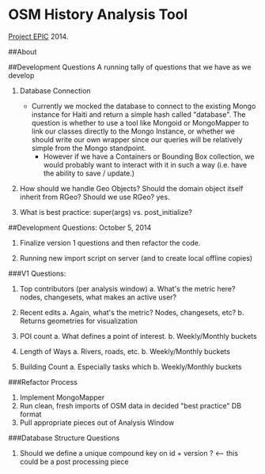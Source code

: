 OSM History Analysis Tool
=========================

[Project EPIC](http://epic.cs.colorado.edu) 2014.

##About




##Development Questions
A running tally of questions that we have as we develop

1. Database Connection
	-	Currently we mocked the database to connect to the existing Mongo instance for Haiti and return a simple hash called "database".  The question is whether to use a tool like Mongoid or MongoMapper to link our classes directly to the Mongo Instance, or whether we should write our own wrapper since our queries will be relatively simple from the Mongo standpoint.
		- However if we have a Containers or Bounding Box collection, we would probably want to interact with it in such a way (i.e. have the ability to save / update.)
		
2. How should we handle Geo Objects?  Should the domain object itself inherit from RGeo?  Should we use RGeo? yes.
3. What is best practice: super(args) vs. post_initialize?



##Development Questions: October 5, 2014

1. Finalize version 1 questions and then refactor the code.

2. Running new import script on server (and to create local offline copies)


###V1 Questions:
1. Top contributors (per analysis window)
	a. 	What's the metric here?  nodes, changesets, what makes an active user?

2. Recent edits
	a. Again, what's the metric? Nodes, changesets, etc?
	b. Returns geometries for visualization

3. POI count
	a. What defines a point of interest.
	b. Weekly/Monthly buckets

4. Length of Ways
	a. Rivers, roads, etc.
	b. Weekly/Monthly buckets

5. Building Count
	a. Especially tasks which
	b. Weekly/Monthly buckets


###Refactor Process
1. Implement MongoMapper
2. Run clean, fresh imports of OSM data in decided "best practice" DB format
3. Pull appropriate pieces out of Analysis Window


###Database Structure Questions
1. Should we define a unique compound key on id + version ? <-- this could be a post processing piece
